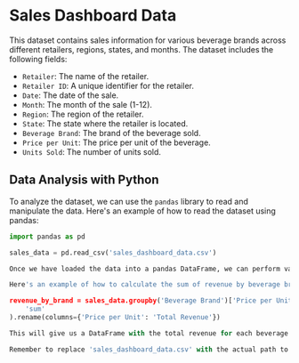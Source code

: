 # Sales Dashboard Data

This dataset contains sales information for various beverage brands across different retailers, regions, states, and months. The dataset includes the following fields:

- `Retailer`: The name of the retailer.
- `Retailer ID`: A unique identifier for the retailer.
- `Date`: The date of the sale.
- `Month`: The month of the sale (1-12).
- `Region`: The region of the retailer.
- `State`: The state where the retailer is located.
- `Beverage Brand`: The brand of the beverage sold.
- `Price per Unit`: The price per unit of the beverage.
- `Units Sold`: The number of units sold.

## Data Analysis with Python

To analyze the dataset, we can use the `pandas` library to read and manipulate the data. Here's an example of how to read the dataset using pandas:

```python
import pandas as pd

sales_data = pd.read_csv('sales_dashboard_data.csv')

Once we have loaded the data into a pandas DataFrame, we can perform various analyses, such as calculating the sum of revenue or units sold by month, state, or beverage brand.

Here's an example of how to calculate the sum of revenue by beverage brand:

revenue_by_brand = sales_data.groupby('Beverage Brand')['Price per Unit', 'Units Sold'].agg(
    'sum'
).rename(columns={'Price per Unit': 'Total Revenue'})

This will give us a DataFrame with the total revenue for each beverage brand.

Remember to replace 'sales_dashboard_data.csv' with the actual path to your dataset file.
